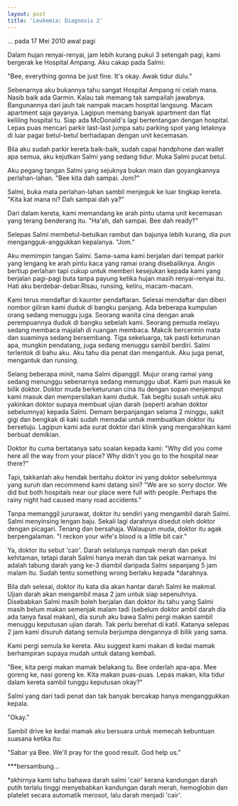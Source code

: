 ```yaml
---
layout: post
title: 'Leukemia: Diagnosis 2'
---
```


... pada 17 Mei 2010 awal pagi

Dalam hujan renyai-renyai, jam lebih kurang pukul 3 setengah pagi, kami bergerak ke Hospital Ampang. Aku cakap pada Salmi:

"Bee, everything gonna be just fine. It's okay. Awak tidur dulu."

Sebenarnya aku bukannya tahu sangat Hospital Ampang ni celah mana. Nasib baik ada Garmin. Kalau tak memang tak sampailah jawabnya. Bangunannya dari jauh tak nampak macam hospital langsung. Macam apartment saja gayanya. Lagipun memang banyak apartment dan flat keliling hospital tu. Siap ada McDonald's lagi bertentangan dengan hospital. Lepas puas mencari parkir last-last jumpa satu parking spot yang letaknya di luar pagar betul-betul berhadapan dengan unit kecemasan.

Bila aku sudah parkir kereta baik-baik, sudah capai handphone dan wallet apa semua, aku kejutkan Salmi yang sedang tidur. Muka Salmi pucat betul.

Aku pegang tangan Salmi yang sejuknya bukan main dan goyangkannya perlahan-lahan.
"Bee kita dah sampai. Jom?"

Salmi, buka mata perlahan-lahan sambil menjeguk ke luar tingkap kereta.
"Kita kat mana ni? Dah sampai dah ya?"

Dari dalam kereta, kami memandang ke arah pintu utama unit kecemasan yang terang benderang itu.
"Ha'ah, dah sampai. Bee dah ready?"

Selepas Salmi membetul-betulkan rambut dan bajunya lebih kurang, dia pun mengangguk-anggukkan kepalanya.
"Jom."

Aku memimpin tangan Salmi. Sama-sama kami berjalan dari tempat parkir yang lengang ke arah pintu kaca yang ramai orang disebaliknya. Angin bertiup perlahan tapi cukup untuk memberi kesejukan kepada kami yang berjalan pagi-pagi buta tanpa payung ketika hujan masih renyai-renyai itu. Hati aku berdebar-debar.Risau, runsing, keliru, macam-macam.

Kami terus mendaftar di kaunter pendaftaran. Selesai mendaftar dan diberi nombor giliran kami duduk di bangku panjang. Ada beberapa kumpulan orang sedang menuggu juga. Seorang wanita cina dengan anak perempuannya duduk di bangku sebelah kami. Seorang pemuda melayu sedang membaca majalah di ruangan membaca. Makcik bercermin mata dan suaminya sedang bersembang. Tiga sekeluarga, tak pasti keturunan apa, mungkin pendatang, juga sedang menuggu sambil berdiri. Salmi terlentok di bahu aku. Aku tahu dia penat dan mengantuk. Aku juga penat, mengantuk dan runsing.

Selang beberapa minit, nama Salmi dipanggil. Mujur orang ramai yang sedang menunggu sebenarnya sedang menunggu ubat. Kami pun masuk ke bilik doktor. Doktor muda berketurunan cina itu dengan sopan menjemput kami masuk dan mempersilakan kami duduk. Tak begitu susah untuk aku yakinkan doktor supaya membuat ujian darah (seperti arahan doktor sebelumnya) kepada Salmi. Demam berpanjangan selama 2 minggu, sakit gigi dan bengkak di kaki sudah memadai untuk membuatkan doktor itu bersetuju. Lagipun kami ada surat doktor dari klinik yang mengarahkan kami berbuat demikian.

Doktor itu cuma bertatanya satu soalan kepada kami:
"Why did you come here all the way from your place? Why didn't you go to the hospital near there?"

Tapi, takkanlah aku hendak beritahu doktor ini yang doktor sebelumnya yang suruh dan recommend kami datang sini? "We are so sorry doctor. We did but both hospitals near our place were full with people. Perhaps the rainy night had caused many road accidents."

Tanpa memanggil jururawat, doktor itu sendiri yang mengambil darah Salmi. Salmi menyinsing lengan baju. Sekali lagi darahnya disedut oleh doktor dengan picagari. Tenang dan bersahaja. Walaupun muda, doktor itu agak berpengalaman. "I reckon your wife's blood is a little bit cair."

Ya, doktor itu sebut 'cair'. Darah selalunya nampak merah dan pekat kehitaman, tetapi darah Salmi hanya merah dan tak pekat warnanya. Ini adalah tabung darah yang ke-3 diambil daripada Salmi sepanjang 5 jam malam itu. Sudah tentu something wrong berlaku kepada *darahnya.

Bila dah selesai, doktor itu kata dia akan hantar darah Salmi ke makmal. Ujian darah akan mengambil masa 2 jam untuk siap sepenuhnya. Disebabkan Salmi masih boleh berjalan dan doktor itu  tahu yang Salmi masih belum makan semenjak malam tadi (sebelum doktor ambil darah dia ada tanya fasal makan), dia suruh aku bawa Salmi pergi makan sambil menuggu keputusan ujian darah. Tak perlu berehat di katil. Katanya selepas 2 jam kami disuruh datang semula berjumpa dengannya di bilik yang sama.

Kami pergi semula ke kereta. Aku suggest kami makan di kedai mamak berhampiran supaya mudah untuk datang kembali.

"Bee, kita pergi makan mamak belakang tu. Bee orderlah apa-apa. Mee goreng ke, nasi goreng ke. Kita makan puas-puas. Lepas makan, kita tidur dalam kereta sambil tunggu keputusan okay?"

Salmi yang dari tadi penat dan tak banyak bercakap hanya menganggukkan kepala.

"Okay."

Sambil drive ke kedai mamak aku bersuara untuk memecah kebuntuan suasana ketika itu:

"Sabar ya Bee. We'll pray for the good result. God help us."

***bersambung...

*akhirnya kami tahu bahawa darah salmi 'cair' kerana kandungan darah putih terlalu tinggi menyebabkan kandungan darah merah, hemoglobin dan platelet  secara automatik merosot, lalu darah menjadi 'cair'.

